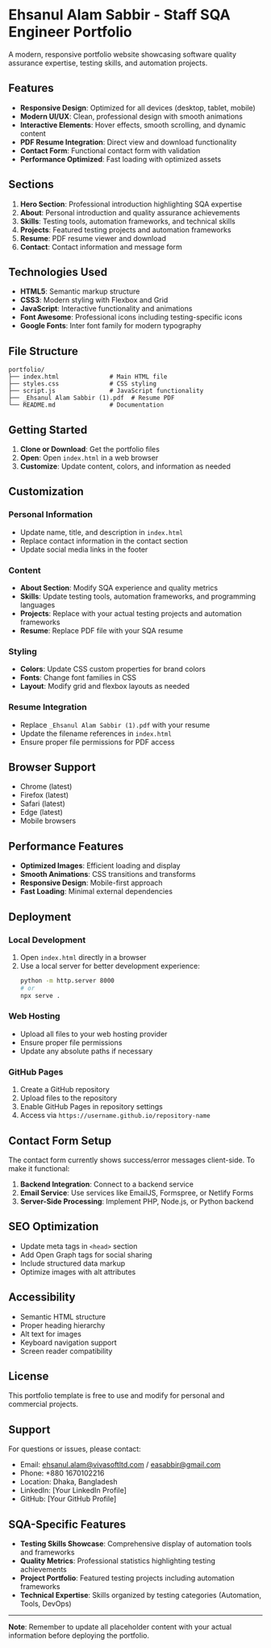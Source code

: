 # Ehsanul Alam Sabbir - Staff SQA Engineer Portfolio

A modern, responsive portfolio website showcasing software quality assurance expertise, testing skills, and automation projects.

## Features

- **Responsive Design**: Optimized for all devices (desktop, tablet, mobile)
- **Modern UI/UX**: Clean, professional design with smooth animations
- **Interactive Elements**: Hover effects, smooth scrolling, and dynamic content
- **PDF Resume Integration**: Direct view and download functionality
- **Contact Form**: Functional contact form with validation
- **Performance Optimized**: Fast loading with optimized assets

## Sections

1. **Hero Section**: Professional introduction highlighting SQA expertise
2. **About**: Personal introduction and quality assurance achievements
3. **Skills**: Testing tools, automation frameworks, and technical skills
4. **Projects**: Featured testing projects and automation frameworks
5. **Resume**: PDF resume viewer and download
6. **Contact**: Contact information and message form

## Technologies Used

- **HTML5**: Semantic markup structure
- **CSS3**: Modern styling with Flexbox and Grid
- **JavaScript**: Interactive functionality and animations
- **Font Awesome**: Professional icons including testing-specific icons
- **Google Fonts**: Inter font family for modern typography

## File Structure

```
portfolio/
├── index.html              # Main HTML file
├── styles.css              # CSS styling
├── script.js               # JavaScript functionality
├── _Ehsanul Alam Sabbir (1).pdf  # Resume PDF
└── README.md               # Documentation
```

## Getting Started

1. **Clone or Download**: Get the portfolio files
2. **Open**: Open `index.html` in a web browser
3. **Customize**: Update content, colors, and information as needed

## Customization

### Personal Information
- Update name, title, and description in `index.html`
- Replace contact information in the contact section
- Update social media links in the footer

### Content
- **About Section**: Modify SQA experience and quality metrics
- **Skills**: Update testing tools, automation frameworks, and programming languages
- **Projects**: Replace with your actual testing projects and automation frameworks
- **Resume**: Replace PDF file with your SQA resume

### Styling
- **Colors**: Update CSS custom properties for brand colors
- **Fonts**: Change font families in CSS
- **Layout**: Modify grid and flexbox layouts as needed

### Resume Integration
- Replace `_Ehsanul Alam Sabbir (1).pdf` with your resume
- Update the filename references in `index.html`
- Ensure proper file permissions for PDF access

## Browser Support

- Chrome (latest)
- Firefox (latest)
- Safari (latest)
- Edge (latest)
- Mobile browsers

## Performance Features

- **Optimized Images**: Efficient loading and display
- **Smooth Animations**: CSS transitions and transforms
- **Responsive Design**: Mobile-first approach
- **Fast Loading**: Minimal external dependencies

## Deployment

### Local Development
1. Open `index.html` directly in a browser
2. Use a local server for better development experience:
   ```bash
   python -m http.server 8000
   # or
   npx serve .
   ```

### Web Hosting
- Upload all files to your web hosting provider
- Ensure proper file permissions
- Update any absolute paths if necessary

### GitHub Pages
1. Create a GitHub repository
2. Upload files to the repository
3. Enable GitHub Pages in repository settings
4. Access via `https://username.github.io/repository-name`

## Contact Form Setup

The contact form currently shows success/error messages client-side. To make it functional:

1. **Backend Integration**: Connect to a backend service
2. **Email Service**: Use services like EmailJS, Formspree, or Netlify Forms
3. **Server-Side Processing**: Implement PHP, Node.js, or Python backend

## SEO Optimization

- Update meta tags in `<head>` section
- Add Open Graph tags for social sharing
- Include structured data markup
- Optimize images with alt attributes

## Accessibility

- Semantic HTML structure
- Proper heading hierarchy
- Alt text for images
- Keyboard navigation support
- Screen reader compatibility

## License

This portfolio template is free to use and modify for personal and commercial projects.

## Support

For questions or issues, please contact:
- Email: ehsanul.alam@vivasoftltd.com / easabbir@gmail.com
- Phone: +880 1670102216
- Location: Dhaka, Bangladesh
- LinkedIn: [Your LinkedIn Profile]
- GitHub: [Your GitHub Profile]

## SQA-Specific Features

- **Testing Skills Showcase**: Comprehensive display of automation tools and frameworks
- **Quality Metrics**: Professional statistics highlighting testing achievements
- **Project Portfolio**: Featured testing projects including automation frameworks
- **Technical Expertise**: Skills organized by testing categories (Automation, Tools, DevOps)

---

**Note**: Remember to update all placeholder content with your actual information before deploying the portfolio.
